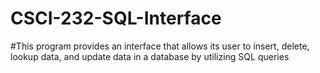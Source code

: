 # CSCI-232-SQL-Interface
#This program provides an interface that allows
its user to insert, delete,
lookup data, and update data
in a database by utilizing SQL queries
